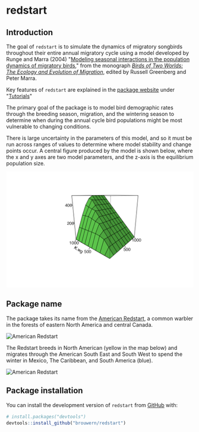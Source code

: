 # redstart

## Introduction 

The goal of `redstart` is to simulate the dynamics of migratory songbirds throughout their entire annual migratory cycle using a model developed by Runge and Marra (2004) "[Modeling seasonal interactions in the population dynamics of migratory birds](https://avibirds.com/wp-content/uploads/pdf/amerikaanse-roodstaart2.pdf)," from the monograph *[Birds of Two Worlds: The Ecology and Evolution of Migration](https://books.google.com/books/about/Birds_of_Two_Worlds.html?id=72Kp8vTzlhIC)*, edited by  Russell Greenberg and Peter Marra.

Key features of `redstart` are explained in the [package website](https://brouwern.github.io/redstart/index.html) under "[Tutorials](https://brouwern.github.io/redstart/articles/d-the_runFAC_command.html)"

The primary goal of the package is to model bird demographic rates through the breeding season, migration, and the wintering season to determine when during the annual cycle bird populations might be most vulnerable to changing conditions. 

There is large uncertainty in the parameters of this model, and so it must be run across ranges of values to determine where model stability and change points occur. A central figure produced by the model is shown below, where the x and y axes are two model parameters, and the z-axis is the equilibrium population size.


<img src="https://raw.githubusercontent.com/brouwern/redstart/master/Runge_Mara_Fig28_3.png" alt="Figure 28.3 of Runge and Marra 2004">



## Package name

The package takes its name from the [American Redstart](https://en.wikipedia.org/wiki/American_redstart), a common warbler in the forests of eastern North America and central Canada.

<img src="https://upload.wikimedia.org/wikipedia/commons/c/cd/Setophaga_ruticilla_-Chiquimula%2C_Guatemala_-male-8-4c.jpg" alt="American Redstart" width="250">

<br> 

The Redstart breeds in North American (yellow in the map below) and migrates through the American South East and South West to spend the winter in Mexico, The Caribbean, and South America (blue).

<img src="https://upload.wikimedia.org/wikipedia/commons/thumb/6/6a/Setophaga_ruticilla_map.svg/1920px-Setophaga_ruticilla_map.svg.png" alt="American Redstart" width="250">


## Package installation

You can install the development version of `redstart` from [GitHub](https://github.com/) with:

``` r
# install.packages("devtools")
devtools::install_github("brouwern/redstart")
```

